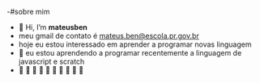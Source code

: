 -#sobre mim 
- 👋 Hi, I’m **mateusben**
- meu gmail de contato é mateus.ben@escola.pr.gov.br
- hoje eu estou interessado em aprender a programar novas linguagem
- 👀 eu estou aprendendo a programar recentemente a linguagem de javascript e scratch
- 🌱 🌱 🌱 🌱 🌱 🌱 🌱 🌱 🌱 🌱

<!---
mateusben/mateusben is a ✨ special ✨ repository because its `README.md` (this file) appears on your GitHub profile.
You can click the Preview link to take a look at your changes.
--->
